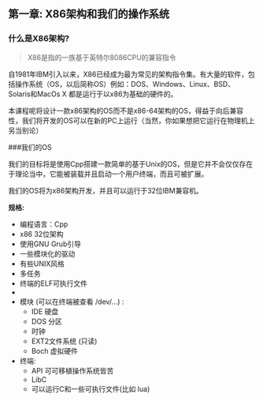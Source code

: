 

## 第一章: X86架构和我们的操作系统

### 什么是X86架构?

> X86是指的一族基于英特尔8086CPU的兼容指令

自1981年IBM引入以来，X86已经成为最为常见的架构指令集。有大量的软件，包括操作系统（OS，以后简称OS）例如：DOS、Windows、Linux、BSD、Solaris和MacOs X 都是运行于以x86为基础的硬件的。

本课程呢将设计一款x86架构的OS而不是x86-64架构的OS，得益于向后兼容性，我们将开发的OS可以在新的PC上运行（当然，你如果想把它运行在物理机上另当别论）

###我们的OS

我们的目标将是使用Cpp搭建一款简单的基于Unix的OS，但是它并不会仅仅存在于理论当中，它能被装载并且启动一个用户终端，而且可被扩展。

我们的OS将为x86架构开发，并且可以运行于32位IBM兼容机。


**规格:**

* 编程语言：Cpp
* x86 32位架构
* 使用GNU Grub引导
* 一些模块化的驱动
* 有些UNIX风格
* 多任务
* 终端的ELF可执行文件
* 
* 模块 (可以在终端被查看 /dev/...) :
    * IDE 硬盘
    * DOS 分区
    * 时钟
    * EXT2文件系统 (只读)
    * Boch 虚拟硬件
* 终端:
    * API 可可移植操作系统皆苦
    * LibC
    * 可以运行C和一些可执行文件(比如 lua)

